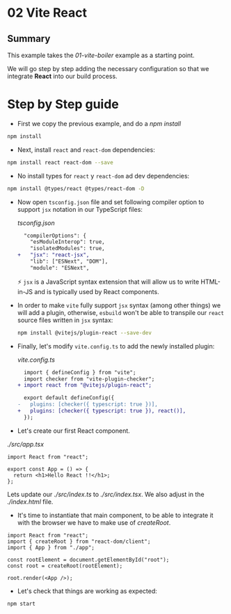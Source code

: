# 02 Vite React

## Summary

This example takes the _01-vite-boiler_ example as a starting point.

We will go step by step adding the necessary configuration so that we integrate
**React** into our build process.

# Step by Step guide

- First we copy the previous example, and do a _npm install_

```bash
npm install
```

- Next, install `react` and `react-dom` dependencies:

```bash
npm install react react-dom --save
```

- No install types for `react` y `react-dom` ad dev dependencies:

```bash
npm install @types/react @types/react-dom -D
```

- Now open `tsconfig.json` file and set following compiler option to support `jsx` notation in our TypeScript files:

  _tsconfig.json_

  ```diff
    "compilerOptions": {
      "esModuleInterop": true,
      "isolatedModules": true,
  +   "jsx": "react-jsx",
      "lib": ["ESNext", "DOM"],
      "module": "ESNext",
  ```

  ⚡ `jsx` is a JavaScript syntax extension that will allow us to write HTML-in-JS and is typically used by React components.

- In order to make `vite` fully support `jsx` syntax (among other things) we will add a plugin, otherwise, `esbuild` won't be able to transpile our `react` source files written in `jsx` syntax:

  ```bash
  npm install @vitejs/plugin-react --save-dev
  ```

- Finally, let's modify `vite.config.ts` to add the newly installed plugin:

  _vite.config.ts_

  ```diff
    import { defineConfig } from "vite";
    import checker from "vite-plugin-checker";
  + import react from "@vitejs/plugin-react";

    export default defineConfig({
  -   plugins: [checker({ typescript: true })],
  +   plugins: [checker({ typescript: true }), react()],
    });

  ```

- Let's create our first React component.

_./src/app.tsx_

```tsx
import React from "react";

export const App = () => {
  return <h1>Hello React !!</h1>;
};
```

Lets update our _./src/index.ts_ to _./src/index.tsx_. We also adjust in the _./index.html_ file.

- It's time to instantiate that main component, to be able to integrate it with the browser we have to make use of _createRoot_.

```tsx
import React from "react";
import { createRoot } from "react-dom/client";
import { App } from "./app";

const rootElement = document.getElementById("root");
const root = createRoot(rootElement);

root.render(<App />);
```

- Let's check that things are working as expected:

```bash
npm start
```
